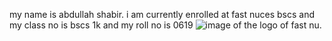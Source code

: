 my name is abdullah shabir. i am currently enrolled at fast nuces bscs and my class no is bscs 1k and my roll no is 0619 
![image of the logo of fast nu.](https://github.com/user-attachments/assets/c9461204-52d2-43e5-ac69-04a8b5a881d1)

